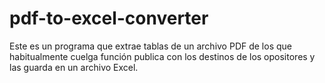 # pdf-to-excel-converter
Este es un programa que extrae tablas de un archivo PDF de los que habitualmente cuelga función publica con los destinos de los opositores y las guarda en un archivo Excel.
